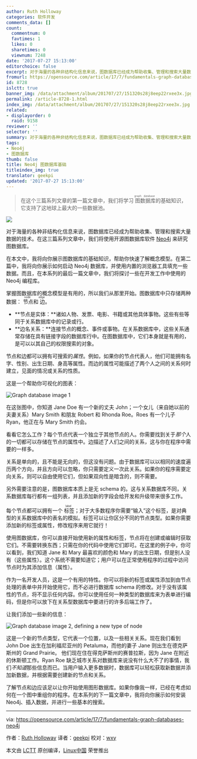 ```yaml
---
author: Ruth Holloway
categories: 软件开发
comments_data: []
count:
  commentnum: 0
  favtimes: 1
  likes: 0
  sharetimes: 0
  viewnum: 7248
date: '2017-07-27 15:13:00'
editorchoice: false
excerpt: 对于海量的各种非结构化信息来说，图数据库已经成为帮助收集、管理和搜索大量数据的技术。在本文中，我将向你展示图数据库的基础知识，帮助你快速了解概念模型。
fromurl: https://opensource.com/article/17/7/fundamentals-graph-databases-neo4j
id: 8728
islctt: true
banner_img: /data/attachment/album/201707/27/151320s28j8eep22rxee3x.jpg
permalink: /article-8728-1.html
index_img: /data/attachment/album/201707/27/151320s28j8eep22rxee3x.jpg.thumb.jpg
related:
- displayorder: 0
  raid: 9158
reviewer: ''
selector: ''
summary: 对于海量的各种非结构化信息来说，图数据库已经成为帮助收集、管理和搜索大量数据的技术。在本文中，我将向你展示图数据库的基础知识，帮助你快速了解概念模型。
tags:
- Neo4j
- 图数据库
thumb: false
title: Neo4j 图数据库基础
titleindex_img: true
translator: geekpi
updated: '2017-07-27 15:13:00'
---
```



> 
> 在这个三篇系列文章的第一篇文章中，我们将学习<ruby> 图数据库 <rp>  （ </rp> <rt>  graph database </rt> <rp>  ） </rp></ruby>的基础知识，它支持了这地球上最大的一些数据池。
> 
> 
> 


![](/data/attachment/album/201707/27/151320s28j8eep22rxee3x.jpg)


对于海量的各种非结构化信息来说，图数据库已经成为帮助收集、管理和搜索大量数据的技术。在这三篇系列文章中，我们将使用开源图数据库软件 [Neo4j](https://neo4j.com/) 来研究图数据库。


在本文中，我将向你展示图数据库的基础知识，帮助你快速了解概念模型。在第二篇中，我将向你展示如何启动 Neo4j 数据库，并使用内置的浏览器工具填充一些数据。而且，在本系列的最后一篇文章中，我们将探讨一些在开发工作中使用的 Neo4j 编程库。


掌握图数据库的概念模型是有用的，所以我们从那里开始。图数据库中只存储两种数据：<ruby> 节点 <rt>  node </rt></ruby>和<ruby> 边 <rt>  edge </rt></ruby>。


* **节点是实体：**诸如人物、发票、电影、书籍或其他具体事物。这些有些等同于关系数据库中的记录或行。
* **边名关系：**连接节点的概念、事件或事物。在关系数据库中，这些关系通常存储在具有链接字段的数据库行中。在图数据库中，它们本身就是有用的，是可以以其自己的权限搜索的对象。


节点和边都可以拥有可搜索的*属性*。例如，如果你的节点代表人，他们可能拥有名字、性别、出生日期、身高等属性。而边的属性可能描述了两个人之间的关系何时建立，见面的情况或关系的性质。


这是一个帮助你可视化的图表：


![Graph database image 1](/data/attachment/album/201707/27/151332zo25dcsscdy42z7d.jpg "Graph database image 1")


在这张图中，你知道 Jane Doe 有一个新的丈夫 John；一个女儿（来自她以前的夫妻关系）Mary Smith 和朋友 Robert 和 Rhonda Roe。Roes 有一个儿子 Ryan，他正在与 Mary Smith 约会。


看看它怎么工作？每个节点代表一个独立于其他节点的人。你需要找到关于*那个*人的一切都可以存储在节点的属性中。边描述了人们之间的关系，这与你在程序中需要的一样多。


关系是单向的，且不能是无向的，但这没有问题。由于数据库可以以相同的速度遍历两个方向，并且方向可以忽略，你只需要定义一次此关系。如果你的程序需要定向关系，则可以自由使用它们，但如果双向性是暗含的，则不需要。


另外需要注意的是，图数据库本质上是无 schema 的。这与关系数据库不同，关系数据库每行都有一组列表，并且添加新的字段会给开发和升级带来很多工作。


每个节点都可以拥有一个<ruby> 标签 <rt>  label </rt></ruby>；对于大多数程序你需要“输入”这个标签，是对典型的关系数据库中的表名的模拟。标签可以让你区分不同的节点类型。如果你需要添加新的标签或属性，修改程序来用它就行！


使用图数据库，你可以直接开始使用新的属性和标签，节点将在创建或编辑时获取它们。不需要转换东西；只需在你的代码中使用它们即可。在这里的例子中，你可以看到，我们知道 Jane 和 Mary 最喜欢的颜色和 Mary 的出生日期，但是别人没有（这些属性）。这个系统不需要知道它；用户可以在正常使用程序的过程中访问节点时为其添加信息（属性）。


作为一名开发人员，这是一个有用的特性。你可以将新的标签或属性添加到由节点处理的表单中并开始使用它，而不必进行数据库 schema 的修改。对于没有该属性的节点，将不显示任何内容。你可以使用任何一种类型的数据库来为表单进行编码，但是你可以放下在关系型数据库中要进行的许多后端工作了。


让我们添加一些新的信息：


![Graph database image 2, defining a new type of node](/data/attachment/album/201707/27/151333ikbaaegwkpdb7vxa.jpg "Graph database image 2, defining a new type of node")


这是一个新的节点类型，它代表一个位置，以及一些相关关系。现在我们看到 John Doe 出生在加利福尼亚州的 Petaluma，而他的妻子 Jane 则出生在德克萨斯州的 Grand Prairie。 他们现在住在得克萨斯州的赛普拉斯，因为 Jane 在附近的休斯顿工作。Ryan Roe 缺乏城市关系对数据库来说没有什么大不了的事情，我们*不知道*那些信息而已。当用户输入更多数据时，数据库可以轻松获取新数据并添加新数据，并根据需要创建新的节点和关系。


了解节点和边应该足以让你开始使用图形数据库。如果你像我一样，已经在考虑如何在一个图中重组你的程序。在本系列的下一篇文章中，我将向你展示如何安装 Neo4j、插入数据，并进行一些基本的搜索。




---


via: <https://opensource.com/article/17/7/fundamentals-graph-databases-neo4j>


作者：[Ruth Holloway](https://opensource.com/users/druthb) 译者：[geekpi](https://github.com/geekpi) 校对：[wxy](https://github.com/wxy)


本文由 [LCTT](https://github.com/LCTT/TranslateProject) 原创编译，[Linux中国](https://linux.cn/) 荣誉推出